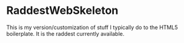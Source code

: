 RaddestWebSkeleton
==================

This is my version/customization of stuff I typically do to the HTML5 boilerplate. It is the raddest currently available.